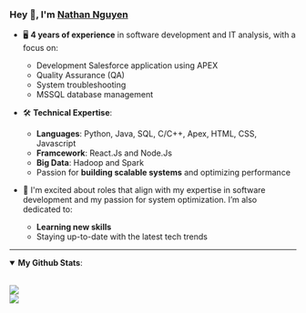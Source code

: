 ### Hey 👋, I'm [Nathan Nguyen](https://www.linkedin.com/in/nathan-nguyen-514967139/)
- 🖥️ **4 years of experience** in software development and IT analysis, with a focus on:
  - Development Salesforce application using APEX 
  - Quality Assurance (QA)
  - System troubleshooting  
  - MSSQL database management  

- 🛠️ **Technical Expertise**:  
  - **Languages**: Python, Java, SQL, C/C++, Apex, HTML, CSS, Javascript
  - **Framcework**: React.Js and Node.Js
  - **Big Data**: Hadoop and Spark  
  - Passion for **building scalable systems** and optimizing performance  

- 🚀 I'm excited about roles that align with my expertise in software development and my passion for system optimization. I’m also dedicated to:  
  - **Learning new skills**  
  - Staying up-to-date with the latest tech trends  

---

<details open>
  <summary><b>My Github Stats</b>: </summary>
  
  <br>
  <p>
    <img src = "https://github-readme-stats.vercel.app/api?username=nhatmn2&show_icons=true&theme=tokyonight&line_height=27">
    <br />
    <img src = "https://github-readme-stats.vercel.app/api/top-langs/?username=nhatmn2&theme=tokyonight&layout=compact">
  </p>
</details>
